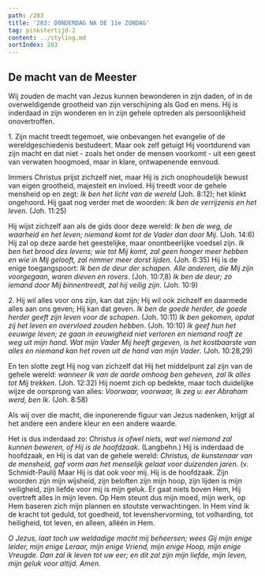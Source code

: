 ```yaml
---
path: /283
title: '283: DONDERDAG NA DE 11e ZONDAG'
tag: pinkstertijd-2
content: ../styling.md
sortIndex: 283
---
```


## De macht van de Meester

Wij zouden de macht van Jezus kunnen bewonderen in zijn daden, of in de overweldigende grootheid van zijn verschijning als God en mens. Hij is inderdaad in zijn wonderen en in zijn gehele optreden als persoonlijkheid onovertroffen.

1\. Zijn macht treedt tegemoet, wie onbevangen het evangelie of de wereldgeschiedenis bestudeert. Maar ook zelf getuigt Hij voortdurend van zijn macht en dat niet - zoals het onder de mensen voorkomt - uit een geest van verwaten hoogmoed, maar in klare, ontwapenende eenvoud.

Immers Christus prijst zichzelf niet, maar Hij is zich onophoudelijk bewust van eigen grootheid, majesteit en invloed. Hij treedt voor de gehele mensheid op en zegt: _Ik ben het licht van de wereld_ (Joh. 8:12); het klinkt ongehoord. Hij gaat nog verder met de woorden: _Ik ben de verrijzenis en het leven_. (Joh. 11:25)

Hij wijst zichzelf aan als de gids door deze wereld: _Ik ben de weg, de waarheid en het leven; niemand komt tot de Vader dan door Mij_. (Joh. 14:6) Hij zal op deze aarde het geestelijke, maar onontbeerlijke voedsel zijn. _Ik ben het brood des levens; wie tot Mij komt, zal geen honger meer hebben en wie in Mij gelooft, zal nimmer meer dorst lijden._ (Joh. 6:35) Hij is de enige toegangspoort: _Ik ben de deur der schapen. Alle anderen, die Mij zijn voorgegaan, waren dieven en rovers_. (Joh. 10:7,8) _Ik ben de deur; zo iemand door Mij binnentreedt, zal hij veilig zijn_. (Joh. 10:9)

2\. Hij wil alles voor ons zijn, kan dat zijn; Hij wil ook zichzelf en daarmede alles aan ons geven; Hij kan dat geven. _Ik ben de goede herder, de goede herder geeft zijn leven voor de schapen_. (Joh. 10:11) _Ik ben gekomen, opdat zij het leven en overvloed zouden hebben_. (Joh. 10:10) _Ik geef hun het eeuwige leven; ze gaan in eeuwigheid niet verloren en niemand rooft ze weg uit mijn hand. Wat mijn Vader Mij heeft gegeven, is het kostbaarste van alles en niemand kan het roven uit de hand van mijn Vader_. (Joh. 10:28,29)

En ten slotte zegt Hij nog van zichzelf dat Hij het middelpunt zal zijn van de gehele wereld: _wanneer Ik van de aarde omhoog ben geheven, zal Ik alles tot Mij trekken_. (Joh. 12:32) Hij noemt zich op bedekte, maar toch duidelijke wijze de oorsprong van alles: _Voorwaar, voorwaar, Ik zeg u: eer Abraham werd, ben Ik._ (Joh. 8:58)

Als wij over die macht, die inponerende figuur van Jezus nadenken, krijgt al het andere een andere kleur en een andere waarde.

Het is dus inderdaad zo: _Christus is ofwel niets, wat wel niemand zal kunnen beweren, of Hij is de hoofdzaak_. (Langbehn.) Hij is inderdaad de hoofdzaak, en Hij is dat van de gehele wereld: _Christus, de kunstenaar van de mensheid, gaf vorm aan het menselijk gelaat voor duizenden jaren_. (v. Schmidt-Pauli) Maar Hij is dat ook voor mij. Hij is de hoofdzaak. Zijn woorden zijn mijn wijsheid, zijn beloften zijn mijn hoop, zijn lijden is mijn veiligheid, zijn liefde voor mij is mijn geluk. Er gaat niets boven Hem, Hij overtreft alles in mijn leven. Op Hem steunt dus mijn moed, mijn werk, op Hem baseren zich mijn plannen en stoutste verwachtingen. In Hem vind ik de kracht tot geduld, tot goedheid, tot levenshervorming, tot volharding, tot heiligheid, tot leven, en alleen, alléén in Hem.

_O Jezus, laat toch uw weldadige macht mij beheersen; wees Gij mijn enige leider, mijn enige Leraar, mijn enige Vriend, mijn enige Hoop, mijn enige Vreugde. Dan zal ik leven tot uw eer; en dit zal zijn mijn liefde, mijn leven, mijn geluk voor altijd. Amen._
